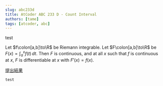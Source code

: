```yaml
---
slug: abc233d
title: AtCoder ABC 233 D - Count Interval
authors: [tame]
tags: [atcoder, abc]
---
```


test

Let $f\colon[a,b]\to\R$ be Riemann integrable. Let $F\colon[a,b]\to\R$ be
$F(x)=\int_{a}^{x} f(t)\,dt$. Then $F$ is continuous, and at all $x$ such that
$f$ is continuous at $x$, $F$ is differentiable at $x$ with $F'(x)=f(x)$.

[提出結果](https://atcoder.jp/contests/abc336/submissions/52198162)

```csharp title="C#"
test
```
